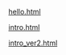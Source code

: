 <a href="https://leejunyoung228.github.io/webcontents/week_1/hello.html">hello.html</a>


<a href="https://leejunyoung228.github.io/webcontents/week_1/intro.html">intro.html</a>


<a href="https://leejunyoung228.github.io/webcontents/week_1/intro_ver2.html">intro_ver2.html</a>
